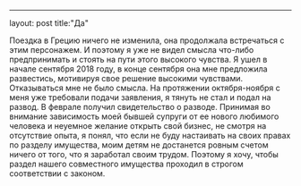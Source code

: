 ---
layout: post
title:"Да"

Поездка в Грецию ничего не изменила, она продолжала встречаться с этим персонажем. И поэтому я уже не видел смысла что-либо предпринимать и стоять на пути этого высокого чувства. 
Я ушел в начале сентября 2018 году, в конце сентября она мне предложила развестись, мотивируя свое решение высокими чувствами. Отказываться мне не было смысла. На протяжении октября-ноября с меня уже требовали подачи заявления, я тянуть не стал и подал на развод. В феврале получил свидетельство о разводе.
Принимая во внимание зависимость моей бывшей супруги от ее нового любимого человека и неуемное желание открыть свой бизнес, не смотря на отсутствие опыта, я понял, что если не буду настаивать на своих правах по разделу имущества, моим детям не достанется ровным счетом ничего от того, что я заработал своим трудом. Поэтому я хочу, чтобы раздел нашего совместного имущества проходил в строгом соответствии с законом.
